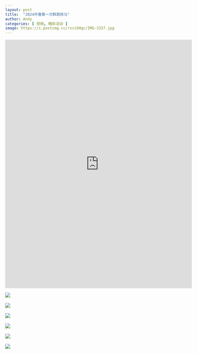 ```yaml
---
layout: post
title:  "2024开春第一次群跑铁马"
author: Andy
categories: [ 视频, 精彩活动 ]
image: https://i.postimg.cc/rscs5Hqc/IMG-3337.jpg
---
```


<iframe width="600" height="800" src="http://xhslink.com/3yv2jF" title="YouTube video player" frameborder="0" allow="accelerometer; autoplay; clipboard-write; encrypted-media; gyroscope; picture-in-picture; web-share" allowfullscreen></iframe>

![](https://i.postimg.cc/rmYcwYzQ/Image-20240401094220.jpg)<br/><br/>
![](https://i.postimg.cc/RFPCnZp1/Image-20240401094249.jpg)<br/><br/>
![](https://i.postimg.cc/rsKVG27B/Image-20240401094300.jpg)<br/><br/>
![](https://i.postimg.cc/zfFG8jnc/Image-20240401094308.jpg)<br/><br/>
![](https://i.postimg.cc/85kP564P/Image-20240401094317.jpg)<br/><br/>
![](https://i.postimg.cc/C5XFm6gz/Image-20240401094429.jpg)<br/><br/>



